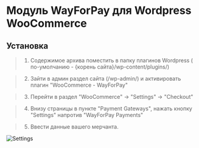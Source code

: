 Модуль WayForPay для Wordpress WooCommerce 
=======

Установка
----
>1. Содержимое архива поместить в папку плагинов  Wordpress ( по-умолчанию - {корень сайта}/wp-content/plugins/)

>2. Зайти в админ раздел сайта  (/wp-admin/) и активировать плагин "WooCommerce - WayForPay"

>3. Перейти в раздел "WooCommerce" -> "Settings" -> "Checkout" 

>4. Внизу страницы в пункте "Payment Gateways", нажать кнопку "Settings" напротив "WayForPay Payments"

>5. Ввести данные вашего мерчанта.


![Settings](https://github.com/wayforpay/Word-Press-Woocommerce/blob/master/settings.png)

